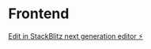 # Frontend

[Edit in StackBlitz next generation editor ⚡️](https://stackblitz.com/~/github.com/IamVigneshk/Frontend)